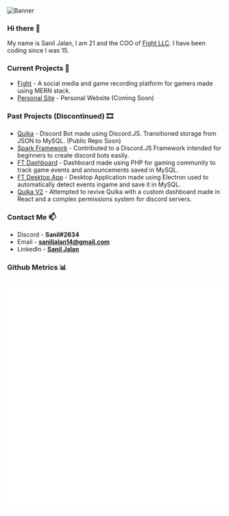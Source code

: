![Banner](https://cdn.discordapp.com/attachments/265492092720119814/820954537648717824/Sanil_Jalan_LinkedIn_Banner_Slim.png)

### Hi there 👋

My name is Sanil Jalan, I am 21 and the COO of [Fight LLC](https://fighttm.com). I have been coding since I was 15.

### Current Projects 🔭
- [Fight](https://fighttm.com) - A social media and game recording platform for gamers made using MERN stack.
- [Personal Site]() - Personal Website (Coming Soon)

### Past Projects (Discontinued) 🎞️

- [Quika](https://quika.weebly.com/) - Discord Bot made using Discord.JS. Transitioned storage from JSON to MySQL. (Public Repo Soon)
- [Spark Framework](https://github.com/Spark-Core/Spark) - Contributed to a Discord.JS Framework intended for beginners to create discord bots easily.
- [FT Dashboard](https://falconites.com) - Dashboard made using PHP for gaming community to track game events and announcements saved in MySQL.
- [FT Desktop App](https://falconites.com) - Desktop Application made using Electron used to automatically detect events ingame and save it in MySQL.
- [Quika V2](http://quikabot.com) - Attempted to revive Quika with a custom dashboard made in React and a complex permissions system for discord servers.

### Contact Me 📫 

- Discord - **Sanil#2634**
- Email - **saniljalan14@gmail.com**
- LinkedIn - [**Sanil Jalan**](https://www.linkedin.com/in/sanil-jalan/)

### Github Metrics 📊

![Metrics](github-metrics.svg)
